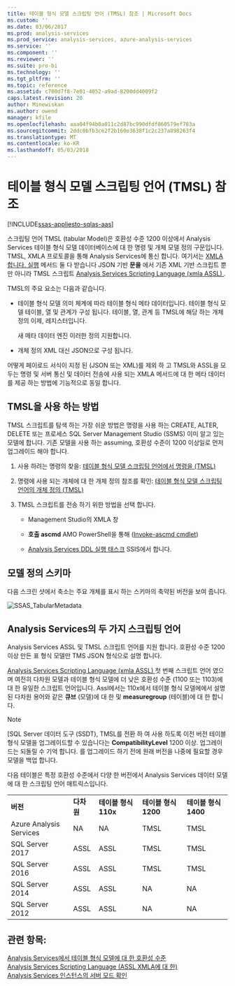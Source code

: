 ```yaml
---
title: 테이블 형식 모델 스크립팅 언어 (TMSL) 참조 | Microsoft Docs
ms.custom: ''
ms.date: 03/06/2017
ms.prod: analysis-services
ms.prod_service: analysis-services, azure-analysis-services
ms.service: ''
ms.component: ''
ms.reviewer: ''
ms.suite: pro-bi
ms.technology: ''
ms.tgt_pltfrm: ''
ms.topic: reference
ms.assetid: c700d7f8-7e01-4052-a9ad-8200dd4009f2
caps.latest.revision: 20
author: Minewiskan
ms.author: owend
manager: kfile
ms.openlocfilehash: aaa04f94b0a011c2d87bc990dfdf860579ef783a
ms.sourcegitcommit: 2ddc0bfb3ce2f2b160e3638f1c2c237a898263f4
ms.translationtype: MT
ms.contentlocale: ko-KR
ms.lasthandoff: 05/03/2018
---
```

# <a name="tabular-model-scripting-language-tmsl-reference"></a>테이블 형식 모델 스크립팅 언어 (TMSL) 참조
[!INCLUDE[ssas-appliesto-sqlas-aas](../includes/ssas-appliesto-sqlas-aas.md)]

  스크립팅 언어 TMSL (tabular Model)은 호환성 수준 1200 이상에서 Analysis Services 테이블 형식 모델 데이터베이스에 대 한 명령 및 개체 모델 정의 구문입니다. TMSL, XMLA 프로토콜을 통해 Analysis Services에 통신 합니다. 여기서는 [XMLA 합니다. 실행](../analysis-services/xmla/xml-elements-methods-execute.md) 메서드 둘 다 받습니다 JSON 기반 **문을** 에서 기존 XML 기반 스크립트 뿐만 아니라 TMSL 스크립트 [Analysis Services Scripting Language &#40;xmla ASSL&#41; ](../analysis-services/scripting/analysis-services-scripting-language-assl-for-xmla.md).  
  
 TMSL의 주요 요소는 다음과 같습니다.  
  
-   테이블 형식 모델 의미 체계에 따라 테이블 형식 메타 데이터입니다. 테이블 형식 모델 테이블, 열 및 관계가 구성 됩니다. 테이블, 열, 관계 등 TMSL에 해당 하는 개체 정의 이제, 레지스터입니다.  
  
     새 메타 데이터 엔진 이러한 정의 지원합니다.  
  
-   개체 정의 XML 대신 JSON으로 구성 됩니다.  
  
 어떻게 페이로드 서식이 지정 된 (JSON 또는 XML)를 제외 하 고 TMSL와 ASSL을 모두는 명령 및 서버 통신 및 데이터 전송에 사용 되는 XMLA 메서드에 대 한 메타 데이터를 제공 하는 방법에 기능적으로 동일 합니다.  
  
## <a name="how-to-use-tmsl"></a>TMSL을 사용 하는 방법  
 TMSL 스크립트를 탐색 하는 가장 쉬운 방법은 명령을 사용 하는 CREATE, ALTER, DELETE 또는 프로세스 SQL Server Management Studio (SSMS) 이미 알고 있는 모델에 합니다. 기존 모델을 사용 하는 assuming, 호환성 수준이 1200 이상일로 먼저 업그레이드 해야 합니다.  
  
1.  사용 하려는 명령의 찾을: [테이블 형식 모델 스크립팅 언어에서 명령을 &#40;TMSL&#41;](../analysis-services/tabular-models-scripting-language-commands/tmsl-reference-commands.md)  
  
2.  명령에 사용 되는 개체에 대 한 개체 정의 참조를 확인: [테이블 형식 모델 스크립팅 언어의 개체 정의 &#40;TMSL&#41;](../analysis-services/tabular-models-scripting-language-objects/tmsl-reference-tabular-objects.md)  
  
3.  TMSL 스크립트를 전송 하기 위한 방법을 선택 합니다.  
  
    -   Management Studio의 XMLA 창  
  
    -   **호출 ascmd** AMO PowerShell을 통해 ([Invoke-ascmd cmdlet](../analysis-services/powershell/invoke-ascmd-cmdlet.md))  
  
    -   [Analysis Services DDL 실행 태스크](../integration-services/control-flow/analysis-services-execute-ddl-task.md) SSIS에서 합니다.  
  
## <a name="model-definition-schema"></a>모델 정의 스키마  
 다음 스크린 샷에서 축소는 주요 개체를 표시 하는 스키마의 축약된 버전을 보여 줍니다.  
  
 ![SSAS_TabularMetadata](../analysis-services/media/ssas-tabularmetadata.JPG "SSAS_TabularMetadata")  
  
## <a name="scripting-languages-in-analysis-services"></a>Analysis Services의 두 가지 스크립팅 언어  
 Analysis Services ASSL 및 TMSL 스크립트 언어를 지원 합니다. 호환성 수준 1200 이상 만든 표 형식 모델만 TMS JSON 형식으로 설명 합니다.  
  
 [Analysis Services Scripting Language &#40;xmla ASSL&#41; ](../analysis-services/scripting/analysis-services-scripting-language-assl-for-xmla.md) 첫 번째 스크립트 언어 였으며 여전히 다차원 모델과 테이블 형식 모델에 더 낮은 호환성 수준 (1100 또는 1103)에 대 한 유일한 스크립트 언어입니다. Assl에서는 110x에서 테이블 형식 모델에에서 설명 된 다차원 용어와 같은 **큐브** (모델)에 대 한 및 **measuregroup** (테이블)에 대 한 합니다.  
  
> [!NOTE]  
>  [SQL Server 데이터 도구 (SSDT), TMSL를 전환 하 여 사용 하도록 이전 버전 테이블 형식 모델을 업그레이드할 수 있습니다는 **CompatibilityLevel** 1200 이상. 업그레이드는 되돌릴 수 기억 합니다. 를 업그레이드 하기 전에 원래 버전을 나중에 필요할 경우 모델을 백업 합니다.  
  
 다음 테이블은 특정 호환성 수준에서 다양 한 버전에서 Analysis Services 데이터 모델에 대 한 스크립팅 언어 매트릭스입니다.  

||||||  
|-|-|-|-|-|  
|**버전**|**다차원**|**테이블 형식 110x**|**테이블 형식 1200**| **테이블 형식 1400** |
|Azure Analysis Services|NA|NA|TMSL|TMSL| 
|SQL Server 2017|ASSL|ASSL|TMSL|TMSL| 
|SQL Server 2016|ASSL|ASSL|TMSL|TMSL| 
|SQL Server 2014|ASSL|ASSL|NA|NA|   
|SQL Server 2012|ASSL|ASSL|NA|NA|  

  
## <a name="see-also"></a>관련 항목:  
 [Analysis Services에서 테이블 형식 모델에 대 한 호환성 수준](../analysis-services/tabular-models/compatibility-level-for-tabular-models-in-analysis-services.md)   
 [Analysis Services Scripting Language &#40;ASSL XMLA에 대 한&#41;](../analysis-services/scripting/analysis-services-scripting-language-assl-for-xmla.md)   
 [Analysis Services 인스턴스의 서버 모드 확인](../analysis-services/instances/determine-the-server-mode-of-an-analysis-services-instance.md)  
  
  
